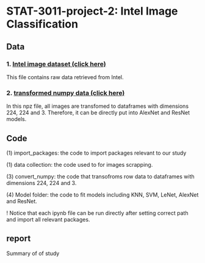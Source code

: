# STAT-3011-project-2: Intel Image Classification


## Data
### 1. [Intel image dataset (click here)](https://drive.google.com/drive/folders/1d2qrliP_gJa1TB0ReBa58_roT1rHxbI3?usp=sharing) 
This file contains raw data retrieved from Intel.
### 2. [transformed numpy data (click here)](https://drive.google.com/file/d/1P6G9zwQvKL7lEmDiiSZD8Z6SaxjivjAX/view?usp=sharing)
In this npz file, all images are transfomed to dataframes with dimensions 224, 224 and 3. Therefore, it can be directly put into AlexNet and ResNet models.

## Code
(1) import_packages: the code to import packages relevant to our study

(1) data collection: the code used to for images scrapping.

(3) convert_numpy: the code that transofroms row data to dataframes with dimensions 224, 224 and 3.

(4) Model folder: the code to fit models including KNN, SVM, LeNet, AlexNet and ResNet.

! Notice that each ipynb file can be run directly after setting correct path and import all relevant packages.

## report
Summary of of study
